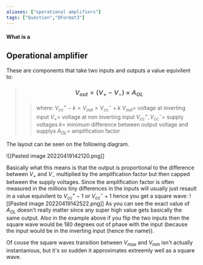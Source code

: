 ```yaml
---
aliases: ["operational amplifiers"]
tags: ["Question","QFormat3"]
---
```


#### What is a
## Operational amplifier
These are components that take two inputs and outputs a value equivilent to:
> ### $$ V_{out} = ( V_{+} - V_{-}) \times A_{OL} $$ 
>> where:
>> $V^{+}_{cc} - k > V_{out} > V^{-}_{cc} + k$ 
>> $V_{out}=$ voltage at inverting input
>> $V_{+}=$ voltage at non inverting input
>> $V^{+}_{cc} , V^{-}_{cc}=$ supply voltages
>> $k=$ minimum difference between output voltage and supplys
>> $A_{OL}=$ amplification factor

The layout can be seen on the following diagram.

![[Pasted image 20220419142120.png]]

Basically what this means is that the output is proportional to the difference between $V_{+}$ and $V_{-}$ multiplied by the amplification factor but then capped between the supply voltages. Since the amplification factor is often measured in the millions tiny differences in the inputs will usually just resault in a value equivilent to $V_{cc}^{+}-1$ or $V_{cc}^{-}+1$ hence you get a square wave:
![[Pasted image 20220419142522.png]]
As you can see the exact value of $A_{OL}$ doesn't really matter since any super high value gets basically the same output. Also in the example above if you flip the two inputs then the square wave would be 180 degrees out of phase with the input (because the input would be in the inverting input (hence the name)).

Of couse the square waves transition between $V_{max}$ and $V_{min}$ isn't actually instantanious, but it's so sudden it approximates extreemly well as a square wave.

